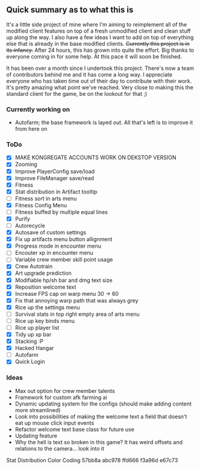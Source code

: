 ## Quick summary as to what this is
It's a little side project of mine where I'm aiming to reimplement all of the modified client features on top of a fresh unmodified client and clean stuff up along the way. I also have a few ideas I want to add on top of everything else that is already in the base modified clients. ~~Currently this project is in its infancy.~~
After 24 hours, this has grown into quite the effort. Big thanks to everyone coming in for some help. At this pace it will soon be finished.

It has been over a month since I undertook this project. There's now a team of contributors behind me and it has come a long way. I appreciate everyone who has taken time out of their day to contribute with their work. It's pretty amazing what point we've reached. Very close to making this the standard client for the game, be on the lookout for that ;)

### Currently working on
- Autofarm; the base framework is layed out. All that's left is to improve it from here on

### ToDo
- [x] MAKE KONGREGATE ACCOUNTS WORK ON DEKSTOP VERSION
- [x] Zooming
- [x] Improve PlayerConfig save/load
- [x] Improve FileManager save/read
- [x] Fitness
- [x] Stat distribution in Artifact tooltip
- [ ] Fitness sort in arts menu
- [x] Fitness Config Menu
- [ ] Fitness buffed by multiple equal lines
- [x] Purify
- [ ] Autorecycle
- [x] Autosave of custom settings
- [x] Fix up artifacts menu button allignment
- [x] Progress mode in encounter menu
- [ ] Encouter xp in encounter menu
- [ ] Variable crew member skill point usage
- [x] Crew Autotrain
- [x] Art upgrade prediction
- [x] Modifiable hp/sh bar and dmg text size
- [x] Reposition welcome text
- [x] Increase FPS cap on warp menu 30 -> 60
- [x] Fix that annoying warp path that was always grey
- [x] Rice up the settings menu
- [ ] Survival stats in top right empty area of arts menu
- [ ] Rice up key binds menu
- [ ] Rice up player list
- [x] Tidy up xp bar
- [x] Stacking :P
- [x] Hacked Hangar
- [ ] Autofarm
- [x] Quick Login

### Ideas
- Max out option for crew member talents
- Framework for custom afk farming ai
- Dynamic updating system for the configs (should make adding content more streamlined)
- Look into possibilities of making the welcome text a field that doesn't eat up mouse click input events
- Refactor welcome text base class for future use
- Updating feature
- Why the hell is text so broken in this game? It has weird offsets and relations to the camera... look into it

Stat Distribution Color Coding
57bb8a
abc978
ffd666
f3a96d
e67c73